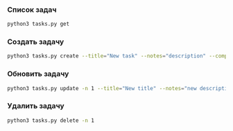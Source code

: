 ### Список задач

```bash
python3 tasks.py get
```

### Создать задачу

```bash
python3 tasks.py create --title="New task" --notes="description" --completed
```

### Обновить задачу

```bash
python3 tasks.py update -n 1 --title="New title" --notes="new description" --completed
```

### Удалить задачу

```bash
python3 tasks.py delete -n 1
```
